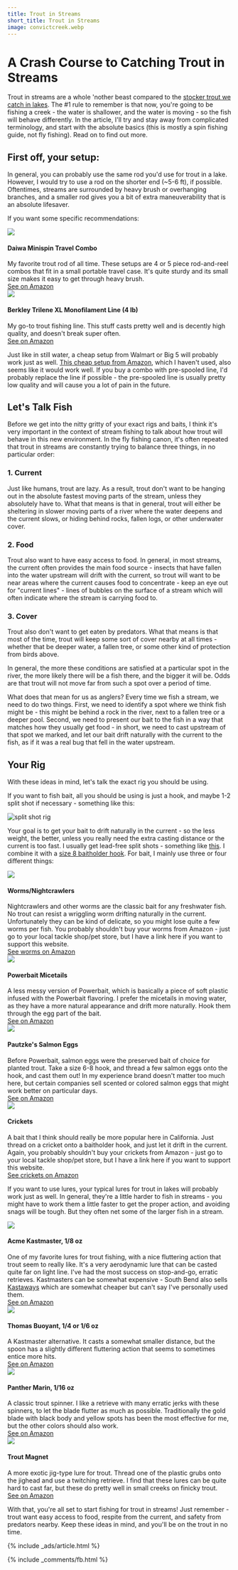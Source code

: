 ```yaml
---
title: Trout in Streams
short_title: Trout in Streams
image: convictcreek.webp
---
```


# A Crash Course to Catching Trout in Streams

Trout in streams are a whole 'nother beast compared to the [stocker trout we catch in lakes](\trout). The #1 rule to remember is that now, you're going to be fishing a creek - the water is shallower, and the water is moving - so the fish will behave differently. In the article, I'll try and stay away from complicated terminology, and start with the absolute basics (this is mostly a spin fishing guide, not fly fishing). Read on to find out more.


## First off, your setup:

In general, you can probably use the same rod you'd use for trout in a lake. However, I would try to use a rod on the shorter end (~5-6 ft), if possible. Oftentimes, streams are surrounded by heavy brush or overhanging branches, and a smaller rod gives you a bit of extra maneuverability that is an absolute lifesaver.

If you want some specific recommendations:

<div class="gear">
<div class="gearimg">
<a href="https://amzn.to/2Mf4Bkd" target="_blank">
<img border="0" src="//ws-na.amazon-adsystem.com/widgets/q?_encoding=UTF8&ASIN=B0000BY56T&Format=_SL250_&ID=AsinImage&MarketPlace=US&ServiceVersion=20070822&WS=1&tag=fishoak-20&language=en_US" >
</a>
</div>
<div>
    <h4>Daiwa Minispin Travel Combo</h4>
    <div>My favorite trout rod of all time. These setups are 4 or 5 piece rod-and-reel combos that fit in a small portable travel case. It's quite sturdy and its small size makes it easy to get through heavy brush.</div>
    <a href="https://amzn.to/2Mf4Bkd" class="buybutton" target="_blank">See on Amazon</a>
</div>
</div>

<div class="gear">
<div class="gearimg">
<a href="https://amzn.to/3rbCgdo" target="_blank">
<img border="0" src="//ws-na.amazon-adsystem.com/widgets/q?_encoding=UTF8&ASIN=B0001DWF54&Format=_SL250_&ID=AsinImage&MarketPlace=US&ServiceVersion=20070822&WS=1&tag=fishoak-20&language=en_US" >
</a>
</div>
<div>
    <h4>Berkley Trilene XL Monofilament Line (4 lb)</h4>
    <div>My go-to trout fishing line. This stuff casts pretty well and is decently high quality, and doesn't break super often.</div>
    <a href="https://amzn.to/3rbCgdo" class="buybutton" target="_blank">See on Amazon</a>
</div>
</div>

Just like in still water, a cheap setup from Walmart or Big 5 will probably work just as well. <a href="https://amzn.to/3cV7Xno">This cheap setup from Amazon</a>, which I haven't used, also seems like it would work well. If you buy a combo with pre-spooled line, I'd probably replace the line if possible - the pre-spooled line is usually pretty low quality and will cause you a lot of pain in the future.

## Let's Talk Fish

Before we get into the nitty gritty of your exact rigs and baits, I think it's very important in the context of stream fishing to talk about how trout will behave in this new environment. In the fly fishing canon, it's often repeated that trout in streams are constantly trying to balance three things, in no particular order:

### 1. Current

Just like humans, trout are lazy. As a result, trout don't want to be hanging out in the absolute fastest moving parts of the stream, unless they absolutely have to. What that means is that in general, trout will either be sheltering in slower moving parts of a river where the water deepens and the current slows, or hiding behind rocks, fallen logs, or other underwater cover.

### 2. Food

Trout also want to have easy access to food. In general, in most streams, the current often provides the main food source - insects that have fallen into the water upstream will drift with the current, so trout will want to be near areas where the current causes food to concentrate - keep an eye out for "current lines" - lines of bubbles on the surface of a stream which will often indicate where the stream is carrying food to.

### 3. Cover

Trout also don't want to get eaten by predators. What that means is that most of the time, trout will keep some sort of cover nearby at all times - whether that be deeper water, a fallen tree, or some other kind of protection from birds above.


In general, the more these conditions are satisfied at a particular spot in the river, the more likely there will be a fish there, and the bigger it will be. Odds are that trout will not move far from such a spot over a period of time. 

What does that mean for us as anglers? Every time we fish a stream, we need to do two things. First, we need to identify a spot where we think fish might be - this might be behind a rock in the river, next to a fallen tree or a deeper pool. Second, we need to present our bait to the fish in a way that matches how they usually get food - in short, we need to cast upstream of that spot we marked, and let our bait drift naturally with the current to the fish, as if it was a real bug that fell in the water upstream.


## Your Rig

With these ideas in mind, let's talk the exact rig you should be using. 

If you want to fish bait, all you should be using is just a hook, and maybe 1-2 split shot if necessary - something like this:

![split shot rig](http://ultimatefishingsite.net/wp-content/uploads/split-shot-rig-header-final-1.webp)

Your goal is to get your bait to drift naturally in the current - so the less weight, the better, unless you really need the extra casting distance or the current is too fast. I usually get lead-free split shots - something like [this](https://amzn.to/39gywAt). I combine it with a [size 8 baitholder hook](https://amzn.to/3Ad94Ys). For bait, I mainly use three or four different things:



<div class="gear">
<div class="gearimg">
<a href="https://amzn.to/3limqw3" target="_blank">
<img border="0" src="//ws-na.amazon-adsystem.com/widgets/q?_encoding=UTF8&ASIN=B00SYQTB8E&Format=_SL160_&ID=AsinImage&MarketPlace=US&ServiceVersion=20070822&WS=1&tag=fishoak-20&language=en_US" >
</a>
</div>
<div>
    <h4>Worms/Nightcrawlers</h4>
    <div>Nightcrawlers and other worms are the classic bait for any freshwater fish. No trout can resist a wriggling worm drifting naturally in the current. Unfortunately they can be kind of delicate, so you might lose quite a few worms per fish. You probably shouldn't buy your worms from Amazon - just go to your local tackle shop/pet store, but I have a link here if you want to support this website.</div>
    <a href="https://amzn.to/3limqw3" class="buybutton" target="_blank">See worms on Amazon</a>
</div>
</div>

<div class="gear">
<div class="gearimg">
<a href="https://amzn.to/2YwFiwp" target="_blank">
<img border="0" src="//ws-na.amazon-adsystem.com/widgets/q?_encoding=UTF8&ASIN=B00EO96ZKM&Format=_SL250_&ID=AsinImage&MarketPlace=US&ServiceVersion=20070822&WS=1&tag=fishoak-20&language=en_US" >
</a>
</div>
<div>
    <h4>Powerbait Micetails</h4>
    <div>A less messy version of Powerbait, which is basically a piece of soft plastic infused with the Powerbait flavoring. I prefer the micetails in moving water, as they have a more natural appearance and drift more naturally. Hook them through the egg part of the bait.</div>
    <a href="https://amzn.to/2YwFiwp" class="buybutton" target="_blank">See on Amazon</a>
</div>
</div>

<div class="gear">
<div class="gearimg">
<a href="https://amzn.to/3ra2ZGZ" target="_blank">
<img border="0" src="//ws-na.amazon-adsystem.com/widgets/q?_encoding=UTF8&ASIN=B00LDYHV7W&Format=_SL250_&ID=AsinImage&MarketPlace=US&ServiceVersion=20070822&WS=1&tag=fishoak-20&language=en_US" >
</a>
</div>
<div>
    <h4>Pautzke's Salmon Eggs</h4>
    <div>Before Powerbait, salmon eggs were the preserved bait of choice for planted trout. Take a size 6-8 hook, and thread a few salmon eggs onto the hook, and cast them out! In my experience brand doesn't matter too much here, but certain companies sell scented or colored salmon eggs that might work better on particular days.</div>
    <a href="https://amzn.to/3ra2ZGZ" class="buybutton" target="_blank">See on Amazon</a>
</div>
</div>

<div class="gear">
<div class="gearimg">
<a href="https://amzn.to/3nFuslJ" target="_blank">
<img border="0" src="//ws-na.amazon-adsystem.com/widgets/q?_encoding=UTF8&ASIN=B07SJ95TV1&Format=_SL160_&ID=AsinImage&MarketPlace=US&ServiceVersion=20070822&WS=1&tag=fishoak-20&language=en_US" >
</a>
</div>
<div>
    <h4>Crickets</h4>
    <div>A bait that I think should really be more popular here in California. Just thread on a cricket onto a baitholder hook, and just let it drift in the current. Again, you probably shouldn't buy your crickets from Amazon - just go to your local tackle shop/pet store, but I have a link here if you want to support this website.</div>
    <a href="https://amzn.to/3nFuslJ" class="buybutton" target="_blank">See crickets on Amazon</a>
</div>
</div>

If you want to use lures, your typical lures for trout in lakes will probably work just as well. In general, they're a little harder to fish in streams - you might have to work them a little faster to get the proper action, and avoiding snags will be tough. But they often net some of the larger fish in a stream.

<div class="gear">
<div class="gearimg">
<a href="https://amzn.to/3ag6G7m" target="_blank">
<img border="0" src="//ws-na.amazon-adsystem.com/widgets/q?_encoding=UTF8&ASIN=B0000AUXS2&Format=_SL400_&ID=AsinImage&MarketPlace=US&ServiceVersion=20070822&WS=1&tag=fishoak-20&language=en_US" >
</a>
</div>
<div>
    <h4>Acme Kastmaster, 1/8 oz</h4>
    <div>One of my favorite lures for trout fishing, with a nice fluttering action that trout seem to really like. It's a very aerodynamic lure that can be casted quite far on light line. I've had the most success on stop-and-go, erratic retrieves. Kastmasters can be somewhat expensive - South Bend also sells <a href="https://amzn.to/39CXJpH">Kastaways</a> which are somewhat cheaper but can't say I've personally used them.</div>
    <a href="https://amzn.to/3agKmui" class="buybutton" target="_blank">See on Amazon</a>
</div>
</div>

<div class="gear">
<div class="gearimg">
<a href="https://amzn.to/3aYUpEN" target="_blank">
<img border="0" src="//ws-na.amazon-adsystem.com/widgets/q?_encoding=UTF8&ASIN=B00019ND8G&Format=_SL250_&ID=AsinImage&MarketPlace=US&ServiceVersion=20070822&WS=1&tag=fishoak-20&language=en_US" >
</a>
</div>
<div>
    <h4>Thomas Buoyant, 1/4 or 1/6 oz</h4>
    <div>A Kastmaster alternative. It casts a somewhat smaller distance, but the spoon has a slightly different fluttering action that seems to sometimes entice more hits.</div>
    <a href="https://amzn.to/3aYUpEN" class="buybutton" target="_blank">See on Amazon</a>
</div>
</div>

<div class="gear">
<div class="gearimg">
<a href="https://amzn.to/3pAlDHK" target="_blank">
<img border="0" src="//ws-na.amazon-adsystem.com/widgets/q?_encoding=UTF8&ASIN=B0000AUUHN&Format=_SL250_&ID=AsinImage&MarketPlace=US&ServiceVersion=20070822&WS=1&tag=fishoak-20&language=en_US" >
</a>
</div>
<div>
    <h4>Panther Marin, 1/16 oz</h4>
    <div>A classic trout spinner. I like a retrieve with many erratic jerks with these spinners, to let the blade flutter as much as possible. Traditionally the gold blade with black body and yellow spots has been the most effective for me, but the other colors should also work.</div>
    <a href="https://amzn.to/3pAlDHK" class="buybutton" target="_blank">See on Amazon</a>
</div>
</div>

<div class="gear">
<div class="gearimg">
<a href="https://amzn.to/2MjvqUq" target="_blank">
<img border="0" src="//ws-na.amazon-adsystem.com/widgets/q?_encoding=UTF8&ASIN=B0010FFKXG&Format=_SL250_&ID=AsinImage&MarketPlace=US&ServiceVersion=20070822&WS=1&tag=fishoak-20&language=en_US" >
</a>
</div>
<div>
    <h4>Trout Magnet</h4>
    <div>A more exotic jig-type lure for trout. Thread one of the plastic grubs onto the jighead and use a twitching retrieve. I find that these lures can be quite hard to cast far, but these do pretty well in small creeks on finicky trout.</div>
    <a href="https://amzn.to/2MjvqUq" class="buybutton" target="_blank">See on Amazon</a>
</div>
</div>

With that, you're all set to start fishing for trout in streams! Just remember - trout want easy access to food, respite from the current, and safety from predators nearby. Keep these ideas in mind, and you'll be on the trout in no time.

{% include _ads/article.html %}

{% include _comments/fb.html %}